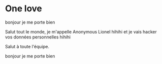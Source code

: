 # One love

bonjour je me porte bien

Salut tout le monde, je m'appelle Anonymous Lionel hihihi et je vais hacker vos données personnelles hihihi

Salut à toute l'équipe.

bonjour je me porte bien